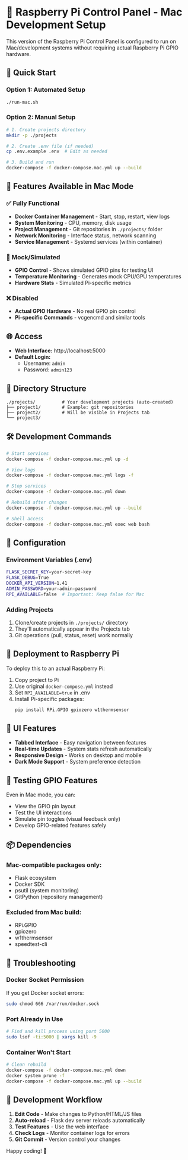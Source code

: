 # 🍓 Raspberry Pi Control Panel - Mac Development Setup

This version of the Raspberry Pi Control Panel is configured to run on Mac/development systems without requiring actual Raspberry Pi GPIO hardware.

## 🚀 Quick Start

### Option 1: Automated Setup
```bash
./run-mac.sh
```

### Option 2: Manual Setup
```bash
# 1. Create projects directory
mkdir -p ./projects

# 2. Create .env file (if needed)
cp .env.example .env  # Edit as needed

# 3. Build and run
docker-compose -f docker-compose.mac.yml up --build
```

## 🎯 Features Available in Mac Mode

### ✅ Fully Functional
- **Docker Container Management** - Start, stop, restart, view logs
- **System Monitoring** - CPU, memory, disk usage
- **Project Management** - Git repositories in `./projects/` folder
- **Network Monitoring** - Interface status, network scanning
- **Service Management** - Systemd services (within container)

### 🔄 Mock/Simulated
- **GPIO Control** - Shows simulated GPIO pins for testing UI
- **Temperature Monitoring** - Generates mock CPU/GPU temperatures
- **Hardware Stats** - Simulated Pi-specific metrics

### ❌ Disabled
- **Actual GPIO Hardware** - No real GPIO pin control
- **Pi-specific Commands** - vcgencmd and similar tools

## 🌐 Access

- **Web Interface:** http://localhost:5000
- **Default Login:**
  - Username: `admin`
  - Password: `admin123`

## 📁 Directory Structure

```
./projects/          # Your development projects (auto-created)
├── project1/        # Example: git repositories
├── project2/        # Will be visible in Projects tab
└── project3/
```

## 🛠️ Development Commands

```bash
# Start services
docker-compose -f docker-compose.mac.yml up -d

# View logs
docker-compose -f docker-compose.mac.yml logs -f

# Stop services
docker-compose -f docker-compose.mac.yml down

# Rebuild after changes
docker-compose -f docker-compose.mac.yml up --build

# Shell access
docker-compose -f docker-compose.mac.yml exec web bash
```

## 🔧 Configuration

### Environment Variables (.env)
```bash
FLASK_SECRET_KEY=your-secret-key
FLASK_DEBUG=True
DOCKER_API_VERSION=1.41
ADMIN_PASSWORD=your-admin-password
RPI_AVAILABLE=false  # Important: Keep false for Mac
```

### Adding Projects
1. Clone/create projects in `./projects/` directory
2. They'll automatically appear in the Projects tab
3. Git operations (pull, status, reset) work normally

## 🚀 Deployment to Raspberry Pi

To deploy this to an actual Raspberry Pi:

1. Copy project to Pi
2. Use original `docker-compose.yml` instead
3. Set `RPI_AVAILABLE=true` in .env
4. Install Pi-specific packages:
   ```bash
   pip install RPi.GPIO gpiozero w1thermsensor
   ```

## 🎨 UI Features

- **Tabbed Interface** - Easy navigation between features
- **Real-time Updates** - System stats refresh automatically
- **Responsive Design** - Works on desktop and mobile
- **Dark Mode Support** - System preference detection

## 🧪 Testing GPIO Features

Even in Mac mode, you can:
- View the GPIO pin layout
- Test the UI interactions
- Simulate pin toggles (visual feedback only)
- Develop GPIO-related features safely

## 📦 Dependencies

### Mac-compatible packages only:
- Flask ecosystem
- Docker SDK
- psutil (system monitoring)
- GitPython (repository management)

### Excluded from Mac build:
- RPi.GPIO
- gpiozero  
- w1thermsensor
- speedtest-cli

## 🐛 Troubleshooting

### Docker Socket Permission
If you get Docker socket errors:
```bash
sudo chmod 666 /var/run/docker.sock
```

### Port Already in Use
```bash
# Find and kill process using port 5000
sudo lsof -ti:5000 | xargs kill -9
```

### Container Won't Start
```bash
# Clean rebuild
docker-compose -f docker-compose.mac.yml down
docker system prune -f
docker-compose -f docker-compose.mac.yml up --build
```

## 🎯 Development Workflow

1. **Edit Code** - Make changes to Python/HTML/JS files
2. **Auto-reload** - Flask dev server reloads automatically
3. **Test Features** - Use the web interface
4. **Check Logs** - Monitor container logs for errors
5. **Git Commit** - Version control your changes

Happy coding! 🚀
